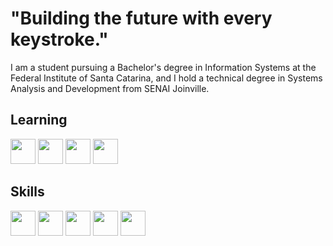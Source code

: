 
# **"Building the future with every keystroke."**
I am a student pursuing a Bachelor's degree in Information Systems at the Federal Institute of Santa Catarina, and I hold a technical degree in Systems Analysis and Development from SENAI Joinville.
## Learning
<div style="display: inline_block"<br>
<img src="https://cdn.jsdelivr.net/gh/devicons/devicon@latest/icons/typescript/typescript-original.svg" width = 40px/> 
<img src="https://cdn.jsdelivr.net/gh/devicons/devicon@latest/icons/laravel/laravel-original.svg" width = 40px/>
<img src="https://cdn.jsdelivr.net/gh/devicons/devicon@latest/icons/python/python-original.svg" width = 40px/>
<img src="https://cdn.jsdelivr.net/gh/devicons/devicon@latest/icons/django/django-plain.svg" width=40px/>
          

## Skills
<div style="display: inline_block"<br>
<img src="https://cdn.jsdelivr.net/gh/devicons/devicon@latest/icons/php/php-original.svg" width = 40px/>
<img src="https://cdn.jsdelivr.net/gh/devicons/devicon@latest/icons/html5/html5-original.svg" width = 40px/>
<img src="https://cdn.jsdelivr.net/gh/devicons/devicon@latest/icons/css3/css3-original.svg" width = 40px/>
<img src="https://cdn.jsdelivr.net/gh/devicons/devicon@latest/icons/javascript/javascript-original.svg" width = 40px/>
<img src="https://cdn.jsdelivr.net/gh/devicons/devicon@latest/icons/mysql/mysql-original.svg" width = 40px/>
          
